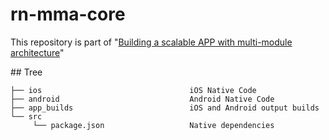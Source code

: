 # rn-mma-core

This repository is part of "[Building a scalable APP with multi-module architecture](https://github.com/G33N/rn-mma-app)"

## Tree
```
├── ios                                 iOS Native Code
├── android                             Android Native Code
├── app_builds                          iOS and Android output builds
└── src
     └── package.json                   Native dependencies
```
